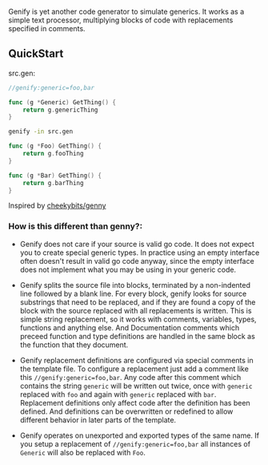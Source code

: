 Genify is yet another code generator to simulate generics. It works as a simple
text processor, multiplying blocks of code with replacements specified in
comments.

## QuickStart

src.gen:

```go
//genify:generic=foo,bar

func (g *Generic) GetThing() {
	return g.genericThing
}
```

```bash
genify -in src.gen
```

```go
func (g *Foo) GetThing() {
	return g.fooThing
}

func (g *Bar) GetThing() {
	return g.barThing
}
```

Inspired by [cheekybits/genny](https://github.com/cheekybits/genny)

### How is this different than genny?:

* Genify does not care if your source is valid
go code. It does not expect you to create special generic types.
In practice using an empty interface often doesn't result in valid go code
anyway, since the empty interface does not implement what you may be using
in your generic code.

* Genify splits the source file into blocks, terminated by
a non-indented line followed by a blank line. For every block, genify looks for
source substrings that need to be replaced, and if they are found a copy of the
block with the source replaced with all replacements is written. This is simple
string replacement, so it works with comments, variables, types, functions and
anything else. And Documentation comments which preceed function and type
definitions are handled in the same block as the function that they document.

* Genify replacement definitions are configured via special comments in the
template file. To configure a replacement just add a comment like this
`//genify:generic=foo,bar`. Any code after this comment which contains the
string `generic` will be written out twice, once with `generic` replaced with
`foo` and again with `generic` replaced with `bar`. Replacement definitions only
affect code after the definition has been defined. And definitions can be
overwritten or redefined to allow different behavior in later parts of the
template.

* Genify operates on unexported and exported types of the same name. If you
setup a replacement of `//genify:generic=foo,bar` all instances of `Generic`
will also be replaced with `Foo`.
